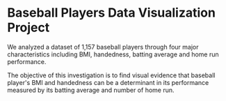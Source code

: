 # Baseball Players Data Visualization Project 

We analyzed a dataset of 1,157 baseball players through four major characteristics including BMI, handedness, batting average and home run performance.   

The objective of this investigation is to find visual evidence that baseball player's BMI and handedness can be a determinant in its performance measured by its batting average and number of home run.
